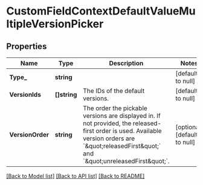 # CustomFieldContextDefaultValueMultipleVersionPicker

## Properties
Name | Type | Description | Notes
------------ | ------------- | ------------- | -------------
**Type_** | **string** |  | [default to null]
**VersionIds** | **[]string** | The IDs of the default versions. | [default to null]
**VersionOrder** | **string** | The order the pickable versions are displayed in. If not provided, the released-first order is used. Available version orders are &#x60;\&quot;releasedFirst\&quot;&#x60; and &#x60;\&quot;unreleasedFirst\&quot;&#x60;. | [optional] [default to null]

[[Back to Model list]](../README.md#documentation-for-models) [[Back to API list]](../README.md#documentation-for-api-endpoints) [[Back to README]](../README.md)

